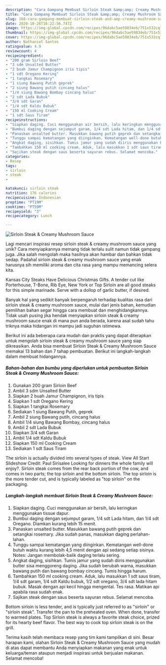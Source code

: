 ```yaml
---
description: "Cara Gampang Membuat Sirloin Steak &amp;amp; Creamy Mushroom Sauce yang Enak Banget"
title: "Cara Gampang Membuat Sirloin Steak &amp;amp; Creamy Mushroom Sauce yang Enak Banget"
slug: 168-cara-gampang-membuat-sirloin-steak-and-amp-creamy-mushroom-sauce-yang-enak-banget
date: 2020-10-26T16:22:56.747Z
image: https://img-global.cpcdn.com/recipes/96dabc5ae59834eb/751x532cq70/sirloin-steak-creamy-mushroom-sauce-foto-resep-utama.jpg
thumbnail: https://img-global.cpcdn.com/recipes/96dabc5ae59834eb/751x532cq70/sirloin-steak-creamy-mushroom-sauce-foto-resep-utama.jpg
cover: https://img-global.cpcdn.com/recipes/96dabc5ae59834eb/751x532cq70/sirloin-steak-creamy-mushroom-sauce-foto-resep-utama.jpg
author: Nathaniel Santos
ratingvalue: 4.9
reviewcount: 4
recipeingredient:
- "200 gram Sirloin Beef"
- "3 sdm Unsalted Butter"
- "2 buah Jamur Champignon iris tipis"
- "1 sdt Oregano Kering"
- "1 tangkai Rosemary"
- "1 siung Bawang Putih geprek"
- "2 siung Bawang putih cincang halus"
- "1/4 siung Bawang Bombay cincang halus"
- "2 sdt Lada Bubuk"
- "3/4 sdt Garan"
- "1/4 sdt Kaldu Bubuk"
- "150 ml Cooking Cream"
- "1 sdt Saus Tiram"
recipeinstructions:
- "Siapkan daging. Cuci menggunakan air bersih, lalu keringkan menggunakan tissue dapur."
- "Bumbui daging dengan sejumput garam, 1/4 sdt Lada hitam, dan 1/4 sdt Oregano. Diamkan kurang lebih 15 menit."
- "Panaskan unsalted butter. Masukkan bawang putih geprek dan setangkai rosemary. Jika sudah panas, masukkan daging perlahan-lahan."
- "Tunggu sampai kematangan yang diinginkan. Kematangan well-done butuh waktu kurang lebih 4,5 menit dengan api sedang setiap sisinya. Notes: Jangan membolak-balik daging terlalu sering."
- "Angkat daging, sisihkan. Tumis jamur yang sudah diiris menggunakan butter sisa menggoreng daging. Jika sudah berubah warna, masukkan bawang putih dan bawang bombay cincang. Tumis hingga harum."
- "Tambahkan 150 ml cooking cream. Aduk, lalu masukkan 1 sdt saus tiram, 1/4 sdt garam, 1/4 sdt Kaldu bubuk, 1/2 sdt oregano, 3/4 sdt lada hitam bubuk. Masak dengan api kecil hingga mengental. Tes rasa. Matikan api apabila rasa sudah enak."
- "Sajikan steak dengan saus beserta sayuran rebus. Selamat mencoba."
categories:
- Resep
tags:
- sirloin
- steak
- 

katakunci: sirloin steak  
nutrition: 176 calories
recipecuisine: Indonesian
preptime: "PT19M"
cooktime: "PT59M"
recipeyield: "3"
recipecategory: Lunch

---
```



![Sirloin Steak &amp; Creamy Mushroom Sauce](https://img-global.cpcdn.com/recipes/96dabc5ae59834eb/751x532cq70/sirloin-steak-creamy-mushroom-sauce-foto-resep-utama.jpg)

Lagi mencari inspirasi resep sirloin steak &amp; creamy mushroom sauce yang unik? Cara menyiapkannya memang tidak terlalu sulit namun tidak gampang juga. Jika salah mengolah maka hasilnya akan hambar dan bahkan tidak sedap. Padahal sirloin steak &amp; creamy mushroom sauce yang enak harusnya sih memiliki aroma dan cita rasa yang mampu memancing selera kita.

Kansas City Steaks Have Delicious Christmas Gifts. A tender cut like Porterhouse, T-Bone, Rib Eye, New York or Top Sirloin are all good steaks for this simple marinade. Serve with a dollop of garlic butter, if desired.

Banyak hal yang sedikit banyak berpengaruh terhadap kualitas rasa dari sirloin steak &amp; creamy mushroom sauce, mulai dari jenis bahan, kemudian pemilihan bahan segar hingga cara membuat dan menghidangkannya. Tidak usah pusing jika hendak menyiapkan sirloin steak &amp; creamy mushroom sauce enak di mana pun anda berada, karena asal sudah tahu triknya maka hidangan ini mampu jadi suguhan istimewa.


Berikut ini ada beberapa cara mudah dan praktis yang dapat diterapkan untuk mengolah sirloin steak &amp; creamy mushroom sauce yang siap dikreasikan. Anda bisa membuat Sirloin Steak &amp; Creamy Mushroom Sauce memakai 13 bahan dan 7 tahap pembuatan. Berikut ini langkah-langkah dalam membuat hidangannya.

<!--inarticleads1-->

##### Bahan-bahan dan bumbu yang diperlukan untuk pembuatan Sirloin Steak &amp; Creamy Mushroom Sauce:

1. Gunakan 200 gram Sirloin Beef
1. Ambil 3 sdm Unsalted Butter
1. Siapkan 2 buah Jamur Champignon, iris tipis
1. Siapkan 1 sdt Oregano Kering
1. Siapkan 1 tangkai Rosemary
1. Sediakan 1 siung Bawang Putih, geprek
1. Ambil 2 siung Bawang putih, cincang halus
1. Ambil 1/4 siung Bawang Bombay, cincang halus
1. Ambil 2 sdt Lada Bubuk
1. Siapkan 3/4 sdt Garan
1. Ambil 1/4 sdt Kaldu Bubuk
1. Siapkan 150 ml Cooking Cream
1. Sediakan 1 sdt Saus Tiram


The sirloin is actually divided into several types of steak. View All Start Slideshow Credit: Paul Sirisalee Looking for dinners the whole family will enjoy?. Sirloin steak comes from the rear back portion of the cow, and comes in two parts; the top sirloin and the bottom sirloin. The top sirloin is the more tender cut, and is typically labeled as &#34;top sirloin&#34; on the packaging. 

<!--inarticleads2-->

##### Langkah-langkah membuat Sirloin Steak &amp; Creamy Mushroom Sauce:

1. Siapkan daging. Cuci menggunakan air bersih, lalu keringkan menggunakan tissue dapur.
1. Bumbui daging dengan sejumput garam, 1/4 sdt Lada hitam, dan 1/4 sdt Oregano. Diamkan kurang lebih 15 menit.
1. Panaskan unsalted butter. Masukkan bawang putih geprek dan setangkai rosemary. Jika sudah panas, masukkan daging perlahan-lahan.
1. Tunggu sampai kematangan yang diinginkan. Kematangan well-done butuh waktu kurang lebih 4,5 menit dengan api sedang setiap sisinya. Notes: Jangan membolak-balik daging terlalu sering.
1. Angkat daging, sisihkan. Tumis jamur yang sudah diiris menggunakan butter sisa menggoreng daging. Jika sudah berubah warna, masukkan bawang putih dan bawang bombay cincang. Tumis hingga harum.
1. Tambahkan 150 ml cooking cream. Aduk, lalu masukkan 1 sdt saus tiram, 1/4 sdt garam, 1/4 sdt Kaldu bubuk, 1/2 sdt oregano, 3/4 sdt lada hitam bubuk. Masak dengan api kecil hingga mengental. Tes rasa. Matikan api apabila rasa sudah enak.
1. Sajikan steak dengan saus beserta sayuran rebus. Selamat mencoba.


Bottom sirloin is less tender, and is typically just referred to as &#34;sirloin&#34; or &#34;sirloin steak&#34;. Transfer the pan to the preheated oven. When done, transfer to warmed plates. Top Sirloin steak is always a favorite steak choice, prized for its hearty beef flavor. The best way to cook top sirloin steak is on the grill. 

Terima kasih telah membaca resep yang tim kami tampilkan di sini. Besar harapan kami, olahan Sirloin Steak &amp; Creamy Mushroom Sauce yang mudah di atas dapat membantu Anda menyiapkan makanan yang enak untuk keluarga/teman ataupun menjadi inspirasi untuk berjualan makanan. Selamat mencoba!
